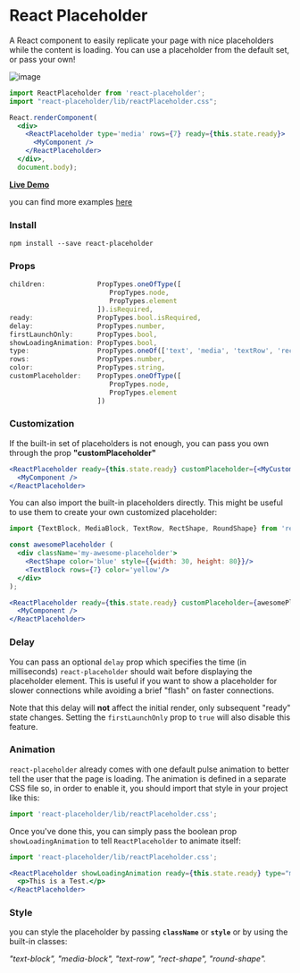 # React Placeholder
A React component to easily replicate your page with nice placeholders while the content is loading.
You can use a placeholder from the default set, or pass your own!

![image](https://cloud.githubusercontent.com/assets/691940/24140211/78406120-0e1f-11e7-9738-af2b2434c50e.png)

```jsx
import ReactPlaceholder from 'react-placeholder';
import "react-placeholder/lib/reactPlaceholder.css";

React.renderComponent(
  <div>
    <ReactPlaceholder type='media' rows={7} ready={this.state.ready}>
      <MyComponent />
    </ReactPlaceholder>
  </div>,
  document.body);
```



[**Live Demo**](https://rawgit.com/buildo/react-placeholder/master/examples/build/index.html)

you can find more examples [here](https://github.com/buildo/react-placeholder/tree/master/examples)

### Install
```
npm install --save react-placeholder
```

### Props

```jsx
children:             PropTypes.oneOfType([
                         PropTypes.node,
                         PropTypes.element
                      ]).isRequired,
ready:                PropTypes.bool.isRequired,
delay:                PropTypes.number,
firstLaunchOnly:      PropTypes.bool,
showLoadingAnimation: PropTypes.bool,
type:                 PropTypes.oneOf(['text', 'media', 'textRow', 'rect', 'round']),
rows:                 PropTypes.number,
color:                PropTypes.string,
customPlaceholder:    PropTypes.oneOfType([
                         PropTypes.node,
                         PropTypes.element
                      ])
```

### Customization
If the built-in set of placeholders is not enough, you can pass you own through the prop **"customPlaceholder"**

```jsx
<ReactPlaceholder ready={this.state.ready} customPlaceholder={<MyCustomPlaceholder />}>
  <MyComponent />
</ReactPlaceholder>
```

You can also import the built-in placeholders directly. This might be useful to use them to create your own customized placeholder:

```jsx
import {TextBlock, MediaBlock, TextRow, RectShape, RoundShape} from 'react-placeholder/lib/placeholders';

const awesomePlaceholder (
  <div className='my-awesome-placeholder'>
    <RectShape color='blue' style={{width: 30, height: 80}}/>
    <TextBlock rows={7} color='yellow'/>
  </div>
);

<ReactPlaceholder ready={this.state.ready} customPlaceholder={awesomePlaceholder}>
  <MyComponent />
</ReactPlaceholder>
```

### Delay
You can pass an optional `delay` prop which specifies the time (in milliseconds) `react-placeholder` should wait before displaying the placeholder element. This is useful if you want to show a placeholder for slower connections while avoiding a brief "flash" on faster connections.

Note that this delay will __not__ affect the initial render, only subsequent "ready" state changes. Setting the `firstLaunchOnly` prop to `true` will also disable this feature.

### Animation
`react-placeholder` already comes with one default pulse animation to better tell the user that the page is loading.
The animation is defined in a separate CSS file so, in order to enable it, you should import that style in your project like this:

```js
import 'react-placeholder/lib/reactPlaceholder.css';
```

Once you've done this, you can simply pass the boolean prop `showLoadingAnimation` to tell `ReactPlaceholder` to animate itself:

```jsx
import 'react-placeholder/lib/reactPlaceholder.css';

<ReactPlaceholder showLoadingAnimation ready={this.state.ready} type="media" rows={5}>
  <p>This is a Test.</p>
</ReactPlaceholder>
```

### Style
you can style the placeholder by passing **```className```** or **```style```** or by using the built-in classes:

*"text-block", "media-block", "text-row", "rect-shape", "round-shape".*

